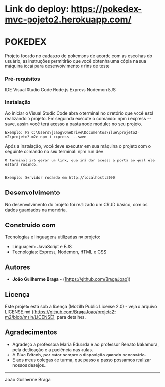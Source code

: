 # Link do deploy: https://pokedex-mvc-pojeto2.herokuapp.com/

# POKEDEX

Projeto focado no cadastro de pokemons de acordo com as escolhas do usuário, as instruções permitirão que você obtenha uma cópia na sua máquina local para desenvolvimento e fins de teste.

### Pré-requisitos

IDE Visual Studio Code
Node.js
Express
Nodemon
EJS

### Instalação

Ao iniciar o Visual Studio Code abra o terminal no diretório que você está realizando o projeto.
Em seguinda execute o comando: npm i express  --save, assim você terá acesso a pasta node modules no seu projeto.

```
Exemplo: PS C:\Users\joaog\OneDrive\Documentos\Blue\projeto2-m2\projeto2-m2> npm i express  --save
``` 

Após a instalação, você deve executar em sua máquina o projeto com o seguinte comando no seu terminal: npm run dev

```
O terminal irá gerar um link, que irá dar acesso a porta ao qual ele estará rodando.


Exemplo: Servidor rodando em http://localhost:3000
```

## Desenvolvimento

No desenvolvimento do projeto foi realizado um CRUD básico, com os dados guardados na memória.

## Construído com

Tecnologias e linguagens utilizadas no projeto:

* Linguagem: JavaScript e EJS
* Tecnologias: Express, Nodemon, HTML e CSS

## Autores

* **João Guilherme Braga** - ([https://github.com/BragaJoao])

## Licença

Este projeto está sob a licença (Mozilla Public License 2.0) - veja o arquivo LICENSE.md ([https://github.com/BragaJoao/projeto2-m2/blob/main/LICENSE]) para detalhes.

## Agradecimentos

* Agradeço a professora Maria Eduarda e ao professor Renato Nakamura, pela dedicação e a paciência nas aulas.
* A Blue Edtech, por estar sempre a disposição quando necessário.
* E aos meus colegas de turma, que passo a passo possamos realizar nossos desejos..


---
João Guilherme Braga
